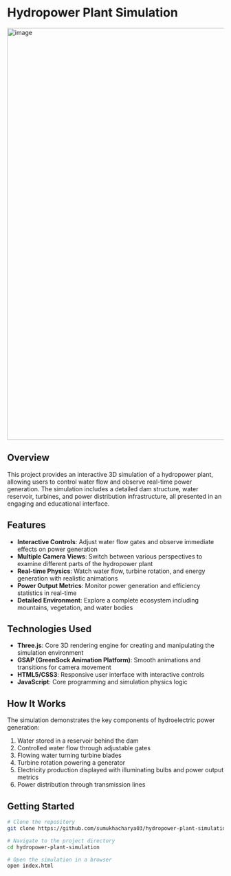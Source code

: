 # Hydropower Plant Simulation

<img width="959" alt="image" src="https://github.com/user-attachments/assets/b26abac0-9543-4574-a057-c2517e64fc48" />

## Overview

This project provides an interactive 3D simulation of a hydropower plant, allowing users to control water flow and observe real-time power generation. The simulation includes a detailed dam structure, water reservoir, turbines, and power distribution infrastructure, all presented in an engaging and educational interface.

## Features

- **Interactive Controls**: Adjust water flow gates and observe immediate effects on power generation
- **Multiple Camera Views**: Switch between various perspectives to examine different parts of the hydropower plant
- **Real-time Physics**: Watch water flow, turbine rotation, and energy generation with realistic animations
- **Power Output Metrics**: Monitor power generation and efficiency statistics in real-time
- **Detailed Environment**: Explore a complete ecosystem including mountains, vegetation, and water bodies

## Technologies Used

- **Three.js**: Core 3D rendering engine for creating and manipulating the simulation environment
- **GSAP (GreenSock Animation Platform)**: Smooth animations and transitions for camera movement
- **HTML5/CSS3**: Responsive user interface with interactive controls
- **JavaScript**: Core programming and simulation physics logic

## How It Works

The simulation demonstrates the key components of hydroelectric power generation:

1. Water stored in a reservoir behind the dam
2. Controlled water flow through adjustable gates
3. Flowing water turning turbine blades
4. Turbine rotation powering a generator
5. Electricity production displayed with illuminating bulbs and power output metrics
6. Power distribution through transmission lines

## Getting Started

```bash
# Clone the repository
git clone https://github.com/sumukhacharya03/hydropower-plant-simulation.git

# Navigate to the project directory
cd hydropower-plant-simulation

# Open the simulation in a browser
open index.html
